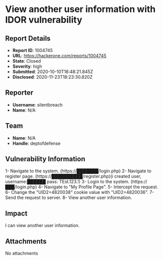 # View another user information with IDOR vulnerability 

## Report Details
- **Report ID**: 1004745
- **URL**: https://hackerone.com/reports/1004745
- **State**: Closed
- **Severity**: high
- **Submitted**: 2020-10-10T18:48:21.845Z
- **Disclosed**: 2020-11-23T18:23:30.820Z

## Reporter
- **Username**: silentbreach
- **Name**: N/A

## Team
- **Name**: N/A
- **Handle**: deptofdefense

## Vulnerability Information
1- Navigate to the system. (https://███████/login.php)
2- Navigate to register page. (https://██████████/register.php)(i created user, username:██████ pass: TEst.123.!)
3- Login to the system. (https://███/login.php)
4- Navigate to "My Profile Page".
5- Intercept the request.
6- Change the "UID2=4820038" cookie value with "UID2=4820036".
7- Send the request to server.
8- View another user information.

## Impact

I can view another user information.

## Attachments
No attachments
